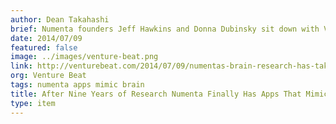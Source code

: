 ```yaml
---
author: Dean Takahashi
brief: Numenta founders Jeff Hawkins and Donna Dubinsky sit down with VentureBeat to talk about Numenta’s breakthrough progress in machine intelligence
date: 2014/07/09
featured: false
image: ../images/venture-beat.png
link: http://venturebeat.com/2014/07/09/numentas-brain-research-has-taken-a-long-nine-years-but-it-starting-to-pay-off-interview/
org: Venture Beat
tags: numenta apps mimic brain
title: After Nine Years of Research Numenta Finally Has Apps That Mimic the Way the Brain Works
type: item
---
```

